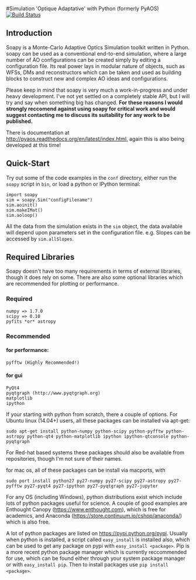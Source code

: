 #Simulation 'Optique Adaptative' with Python
(formerly PyAOS)
[![Build Status](https://travis-ci.org/andrewpaulreeves/soapy.svg)](https://travis-ci.org/andrewpaulreeves/soapy)

## Introduction


Soapy is a Monte-Carlo Adaptive Optics Simulation toolkit written in Python. soapy can be used as a conventional end-to-end simulation, where a large number of AO configurations can be created simply by editing a configuration file. Its real power lays in modular nature of objects, such as WFSs, DMs and reconstructors which can be taken and used as building blocks to construct new and complex AO ideas and configurations.

Please keep in mind that soapy is very much a work-in-progress and under heavy development. I've not yet settled on a completely stable API, but I will try and say when something big has changed. **For these reasons I would strongly reccomend against using soapy for critical work and would suggest contacting me to discuss its suitability for any work to be published.**

There is documentation at http://pyaos.readthedocs.org/en/latest/index.html, again this is also being developed at this time!

## Quick-Start


Try out some of the code examples in the ``conf`` directory, either run the ``soapy`` script in ``bin``, or load a python or IPython terminal: 

    import soapy
    sim = soapy.Sim("configFilename")
    sim.aoinit()
    sim.makeIMat()
    sim.aoloop()
    
All the data from the simulation exists in the ``sim`` object, the data available will depend upon parameters set in the configuration file. e.g. Slopes can be accessed by ``sim.allSlopes``.

## Required Libraries
Soapy doesn't have too many requirements in terms of external libraries, though it does rely on some. There are also some optional libraries which are recommended for plotting or performance.

### Required

    numpy => 1.7.0
    scipy => 0.10
    pyfits *or* astropy
    
### Recommended
    
#### for performance:
    pyfftw (Highly Recommended!)
    
#### for gui
    PyQt4
    pyqtgraph (http://www.pyqtgraph.org)
    matplotlib
    ipython
    

If your starting with python from scratch, there a couple of options. For Ubuntu linux (14.04+) users, all these packages can be installed via apt-get:
    
    sudo apt-get install python-numpy python-scipy python-pyfftw python-astropy python-qt4 python-matplotlib ipython ipython-qtconsole python-pyqtgraph

For Red-hat based systems these packages should also be available from repositories, though I'm not sure of their names. 
    
for mac os, all of these packages can be install via macports, with 
    
    sudo port install python27 py27-numpy py27-scipy py27-astropy py27-pyfftw py27-pyqt4 py27-ipython py27-pyqtgraph py27-jupyter

    
For any OS (including Windows), python distributions exist which include lots of python packages useful for science. A couple of good examples are Enthought Canopy (https://www.enthought.com), which is free for academics, and Anaconda (https://store.continuum.io/cshop/anaconda/) which is also free.

A lot of python packages are listed on https://pypi.python.org/pypi. Usually when python is installed, a script called ``easy_install`` is installed also, which can be used to get any package on pypi with ``easy_install <package>``. Pip is a more recent python package manager which is currently reccommended for use, which can be found either through your system package manager or with ``easy_install pip``. Then to install packages use ``pip install <package>``.


